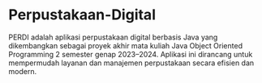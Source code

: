 # Perpustakaan-Digital
PERDI adalah aplikasi perpustakaan digital berbasis Java yang dikembangkan sebagai proyek akhir mata kuliah Java Object Oriented Programming 2 semester genap 2023–2024. Aplikasi ini dirancang untuk mempermudah layanan dan manajemen perpustakaan secara efisien dan modern.

